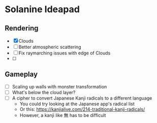 ﻿# Solanine Ideapad

## Rendering

- [x] Clouds
- [ ] Better atmospheric scattering
- [ ] Fix raymarching issues with edge of Clouds
- [ ] 


## Gameplay

- [ ] Scaling up walls with monster transformation
- [ ] What's below the cloud layer?
- [ ] A cipher to convert Japanese Kanji radicals to a different language
  - You could try looking at the Japanese app's radical list
  - Or this: https://kanjialive.com/214-traditional-kanji-radicals/
  - However, a kanji like 無 has to be difficult

